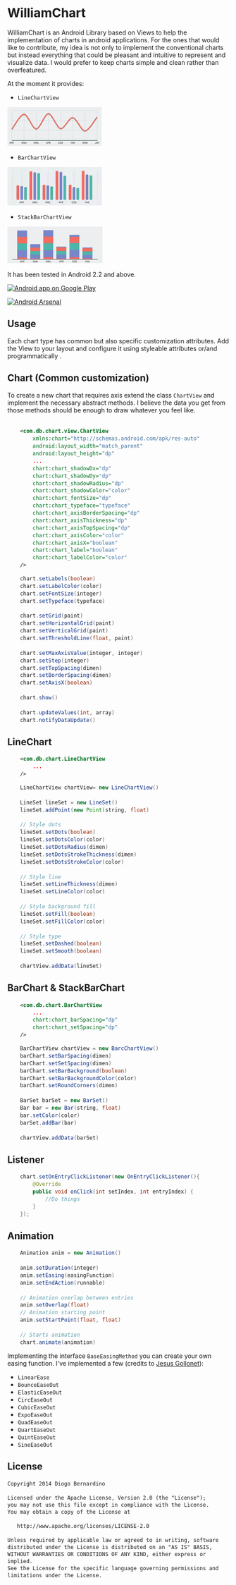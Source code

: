 WilliamChart
===============

WilliamChart is an Android Library based on Views to help the implementation of charts in android applications. For the ones that would like to contribute, my idea is not only to implement the conventional charts but instead everything that could be pleasant and intuitive to represent and visualize data. I would prefer to keep charts simple and clean rather than overfeatured.

At the moment it provides:

* ``LineChartView``

![Demo Screenshot1][1]

* ``BarChartView``

![Demo Screenshot2][2]

* ``StackBarChartView``

![Demo Screenshot3][3]

It has been tested in Android 2.2 and above.

<a href="https://play.google.com/store/apps/details?id=com.db.williamchartdemo"><img alt="Android app on Google Play" src="https://developer.android.com/images/brand/en_app_rgb_wo_45.png" />
</a>

[![Android Arsenal](https://img.shields.io/badge/Android%20Arsenal-WilliamChart-lightgrey.svg?style=flat)](https://android-arsenal.com/details/1/769)

Usage
-----
Each chart type has common but also specific customization attributes. Add the View to your layout and configure it using styleable attributes or/and programmatically .


Chart (Common customization)
----------------------

To create a new chart that requires axis extend the class ``ChartView`` and implement the necessary abstract methods. I believe the data you get from those methods should be enough to draw whatever you feel like.

```xml

    <com.db.chart.view.ChartView
        xmlns:chart="http://schemas.android.com/apk/res-auto"
        android:layout_width="match_parent"
        android:layout_height="dp"
        ...
        chart:chart_shadowDx="dp"
        chart:chart_shadowDy="dp"
        chart:chart_shadowRadius="dp"
        chart:chart_shadowColor="color"
        chart:chart_fontSize="dp"
        chart:chart_typeface="typeface"
        chart:chart_axisBorderSpacing="dp"
        chart:chart_axisThickness="dp"
        chart:chart_axisTopSpacing="dp"
        chart:chart_axisColor="color"
        chart:chart_axisX="boolean"
        chart:chart_label="boolean"
        chart:chart_labelColor="color"
    />

```

```java
    chart.setLabels(boolean)
    chart.setLabelColor(color)
    chart.setFontSize(integer)
    chart.setTypeface(typeface)
    
    chart.setGrid(paint)
    chart.setHorizontalGrid(paint)
    chart.setVerticalGrid(paint)
    chart.setThresholdLine(float, paint)

    chart.setMaxAxisValue(integer, integer)
    chart.setStep(integer)
    chart.setTopSpacing(dimen)
    chart.setBorderSpacing(dimen)
    chart.setAxisX(boolean)

    chart.show()
    
    chart.updateValues(int, array)
    chart.notifyDataUpdate()
```


LineChart
----------

```xml
    <com.db.chart.LineChartView
        ... 
    />
```

```java
    LineChartView chartView= new LineChartView()

    LineSet lineSet = new LineSet()
    lineSet.addPoint(new Point(string, float)
    
    // Style dots
    lineSet.setDots(boolean)
    lineSet.setDotsColor(color)
    lineSet.setDotsRadius(dimen)
    lineSet.setDotsStrokeThickness(dimen)
    lineSet.setDotsStrokeColor(color)
    
    // Style line
    lineSet.setLineThickness(dimen)
    lineSet.setLineColor(color)
    
    // Style background fill
    lineSet.setFill(boolean)
    lineSet.setFillColor(color)
    
    // Style type
    lineSet.setDashed(boolean)
    lineSet.setSmooth(boolean)

    chartView.addData(lineSet)
```


BarChart & StackBarChart
-------------------------

```xml
    <com.db.chart.BarChartView
        ... 
        chart:chart_barSpacing="dp"
        chart:chart_setSpacing="dp"
    />
```

```java
    BarChartView chartView = new BarcChartView()
    barChart.setBarSpacing(dimen)
    barChart.setSetSpacing(dimen)
    barChart.setBarBackground(boolean)
    barChart.setBarBackgroundColor(color)
    barChart.setRoundCorners(dimen)

    BarSet barSet = new BarSet()
    Bar bar = new Bar(string, float)
    bar.setColor(color)
    barSet.addBar(bar)

    chartView.addData(barSet)
```



Listener
---------

```java
    chart.setOnEntryClickListener(new OnEntryClickListener(){
        @Override
        public void onClick(int setIndex, int entryIndex) {
            //Do things
        }
    });
```


Animation
---------

```java
    Animation anim = new Animation()

    anim.setDuration(integer)
    anim.setEasing(easingFunction)
    anim.setEndAction(runnable)
    
    // Animation overlap between entries
    anim.setOverlap(float)
    // Animation starting point
    anim.setStartPoint(float, float)
    
    // Starts animation
    chart.animate(animation)
```

Implementing the interface ``BaseEasingMethod`` you can create your own easing function. I've implemented a few (credits to [Jesus Gollonet](http://jesusgollonet.com/)):

* ``LinearEase``
* ``BounceEaseOut``
* ``ElasticEaseOut``
* ``CircEaseOut``
* ``CubicEaseOut``
* ``ExpoEaseOut``
* ``QuadEaseOut``
* ``QuartEaseOut``
* ``QuintEaseOut``
* ``SineEaseOut``


License
-------

    Copyright 2014 Diogo Bernardino

    Licensed under the Apache License, Version 2.0 (the "License");
    you may not use this file except in compliance with the License.
    You may obtain a copy of the License at

       http://www.apache.org/licenses/LICENSE-2.0

    Unless required by applicable law or agreed to in writing, software
    distributed under the License is distributed on an "AS IS" BASIS,
    WITHOUT WARRANTIES OR CONDITIONS OF ANY KIND, either express or implied.
    See the License for the specific language governing permissions and
    limitations under the License.



[1]: ./art/linechart.gif
[2]: ./art/barchart.gif
[3]: ./art/stackbarchart.gif
